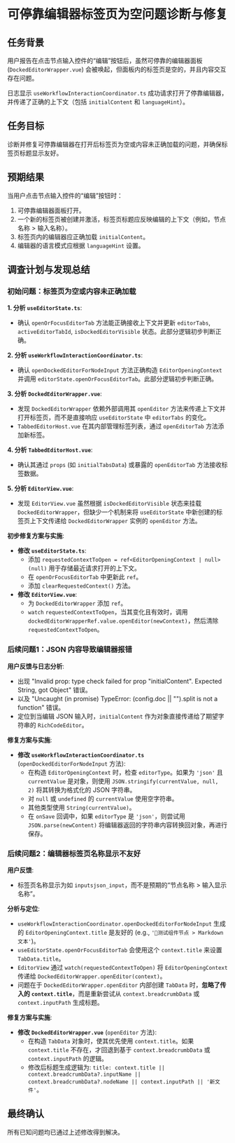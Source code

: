 # 可停靠编辑器标签页为空问题诊断与修复

## 任务背景

用户报告在点击节点输入控件的“编辑”按钮后，虽然可停靠的编辑器面板 (`DockedEditorWrapper.vue`) 会被唤起，但面板内的标签页是空的，并且内容交互存在问题。

日志显示 `useWorkflowInteractionCoordinator.ts` 成功请求打开了停靠编辑器，并传递了正确的上下文（包括 `initialContent` 和 `languageHint`）。

## 任务目标

诊断并修复可停靠编辑器在打开后标签页为空或内容未正确加载的问题，并确保标签页标题显示友好。

## 预期结果

当用户点击节点输入控件的“编辑”按钮时：
1.  可停靠编辑器面板打开。
2.  一个新的标签页被创建并激活，标签页标题应反映编辑的上下文（例如，节点名称 > 输入名称）。
3.  标签页内的编辑器应正确加载 `initialContent`。
4.  编辑器的语言模式应根据 `languageHint` 设置。

## 调查计划与发现总结

### 初始问题：标签页为空或内容未正确加载

**1. 分析 `useEditorState.ts`**:
   - 确认 `openOrFocusEditorTab` 方法能正确接收上下文并更新 `editorTabs`, `activeEditorTabId`, `isDockedEditorVisible` 状态。此部分逻辑初步判断正确。

**2. 分析 `useWorkflowInteractionCoordinator.ts`**:
   - 确认 `openDockedEditorForNodeInput` 方法正确构造 `EditorOpeningContext` 并调用 `editorState.openOrFocusEditorTab`。此部分逻辑初步判断正确。

**3. 分析 `DockedEditorWrapper.vue`**:
   - 发现 `DockedEditorWrapper` 依赖外部调用其 `openEditor` 方法来传递上下文并打开标签页，而不是直接响应 `useEditorState` 中 `editorTabs` 的变化。
   - `TabbedEditorHost.vue` 在其内部管理标签列表，通过 `openEditorTab` 方法添加新标签。

**4. 分析 `TabbedEditorHost.vue`**:
   - 确认其通过 `props` (如 `initialTabsData`) 或暴露的 `openEditorTab` 方法接收标签数据。

**5. 分析 `EditorView.vue`**:
   - 发现 `EditorView.vue` 虽然根据 `isDockedEditorVisible` 状态来挂载 `DockedEditorWrapper`，但缺少一个机制来将 `useEditorState` 中新创建的标签页上下文传递给 `DockedEditorWrapper` 实例的 `openEditor` 方法。

**初步修复方案与实施**:
   - **修改 `useEditorState.ts`**:
     - 添加 `requestedContextToOpen = ref<EditorOpeningContext | null>(null)` 用于存储最近请求打开的上下文。
     - 在 `openOrFocusEditorTab` 中更新此 `ref`。
     - 添加 `clearRequestedContext()` 方法。
   - **修改 `EditorView.vue`**:
     - 为 `DockedEditorWrapper` 添加 `ref`。
     - `watch` `requestedContextToOpen`，当其变化且有效时，调用 `dockedEditorWrapperRef.value.openEditor(newContext)`，然后清除 `requestedContextToOpen`。

### 后续问题1：JSON 内容导致编辑器报错

**用户反馈与日志分析**:
   - 出现 "Invalid prop: type check failed for prop "initialContent". Expected String, got Object" 错误。
   - 以及 "Uncaught (in promise) TypeError: (config.doc || "").split is not a function" 错误。
   - 定位到当编辑 JSON 输入时，`initialContent` 作为对象直接传递给了期望字符串的 `RichCodeEditor`。

**修复方案与实施**:
   - **修改 `useWorkflowInteractionCoordinator.ts`** (`openDockedEditorForNodeInput` 方法):
     - 在构造 `EditorOpeningContext` 时，检查 `editorType`。如果为 `'json'` 且 `currentValue` 是对象，则使用 `JSON.stringify(currentValue, null, 2)` 将其转换为格式化的 JSON 字符串。
     - 对 `null` 或 `undefined` 的 `currentValue` 使用空字符串。
     - 其他类型使用 `String(currentValue)`。
     - 在 `onSave` 回调中，如果 `editorType` 是 `'json'`，则尝试用 `JSON.parse(newContent)` 将编辑器返回的字符串内容转换回对象，再进行保存。

### 后续问题2：编辑器标签页名称显示不友好

**用户反馈**:
   - 标签页名称显示为如 `inputsjson_input`，而不是预期的“节点名称 > 输入显示名称”。

**分析与定位**:
   - `useWorkflowInteractionCoordinator.openDockedEditorForNodeInput` 生成的 `EditorOpeningContext.title` 是友好的 (e.g., `'🧪测试组件节点 > Markdown文本'`)。
   - `useEditorState.openOrFocusEditorTab` 会使用这个 `context.title` 来设置 `TabData.title`。
   - `EditorView` 通过 `watch(requestedContextToOpen)` 将 `EditorOpeningContext` 传递给 `DockedEditorWrapper.openEditor(context)`。
   - 问题在于 `DockedEditorWrapper.openEditor` 内部创建 `TabData` 时，**忽略了传入的 `context.title`**，而是重新尝试从 `context.breadcrumbData` 或 `context.inputPath` 生成标题。

**修复方案与实施**:
   - **修改 `DockedEditorWrapper.vue`** (`openEditor` 方法):
     - 在构造 `TabData` 对象时，使其优先使用 `context.title`。如果 `context.title` 不存在，才回退到基于 `context.breadcrumbData` 或 `context.inputPath` 的逻辑。
     - 修改后标题生成逻辑为: `title: context.title || context.breadcrumbData?.inputName || context.breadcrumbData?.nodeName || context.inputPath || '新文件'`。

## 最终确认

所有已知问题均已通过上述修改得到解决。

